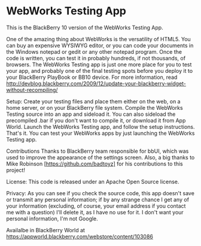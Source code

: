 WebWorks Testing App
=======

This is the BlackBerry 10 version of the WebWorks Testing App. 

One of the amazing thing about WebWorks is the versatility of HTML5. You can buy an expensive WYSIWYG editor, or you can code your documents in the Windows notepad or gedit or any other notepad program. Once the code is written, you can test it in probably hundreds, if not thousands, of browsers.
The WebWorks Testing app is just one more place for you to test your app, and probably one of the final testing spots before you deploy it to your BlackBerry PlayBook or BB10 device.
For more information, read http://devblog.blackberry.com/2009/12/update-your-blackberry-widget-without-recompiling/

Setup:
Create your testing files and place them either on the web, on a home server, or on your BlackBerry file system.
Compile the WebWorks Testing source into an app and sideload it. You can also sideload the precompiled .bar if you don't want to compile it, or download it from App World.
Launch the WebWorks Testing app, and follow the setup instructions.
That's it. You can test your WebWorks apps by just launching the WebWorks Testing app.

Contributions
Thanks to BlackBerry team responsible for bbUI, which was used to improve the appearance of the settings screen.
Also, a big thanks to Mike Robinson [https://github.com/badtoyz] for his contributions to this project!

License:
This code is released under an Apache Open Source license. 


Privacy:
As you can see if you check the source code, this app doesn't save or transmit any personal information; if by any strange chance I get any of your information (excluding, of course, your email address if you contact me with a question) I'll delete it, as I have no use for it. I don't want your personal information, I'm not Google.

Availalbe in BlackBerry World at https://appworld.blackberry.com/webstore/content/103086
